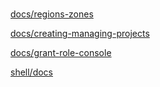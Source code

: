 # 

[docs/regions-zones](https://cloud.google.com/compute/docs/regions-zones)

[docs/creating-managing-projects](https://cloud.google.com/resource-manager/docs/creating-managing-projects)

[docs/grant-role-console](https://cloud.google.com/iam/docs/grant-role-console)

[shell/docs](https://cloud.google.com/shell/docs)